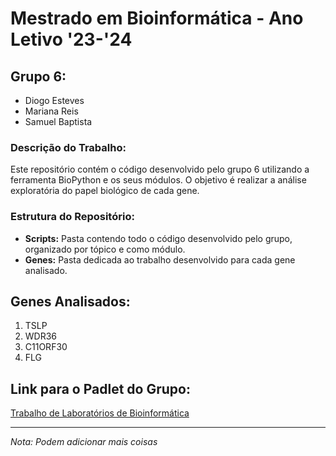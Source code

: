 # Mestrado em Bioinformática - Ano Letivo '23-'24

## Grupo 6:
- Diogo Esteves
- Mariana Reis
- Samuel Baptista

### Descrição do Trabalho:
Este repositório contém o código desenvolvido pelo grupo 6 utilizando a ferramenta BioPython e os seus módulos. O objetivo é realizar a análise exploratória do papel biológico de cada gene.

### Estrutura do Repositório:
- **Scripts:** Pasta contendo todo o código desenvolvido pelo grupo, organizado por tópico e como módulo.
- **Genes:** Pasta dedicada ao trabalho desenvolvido para cada gene analisado.

## Genes Analisados:
1. TSLP
2. WDR36
3. C11ORF30
4. FLG

## Link para o Padlet do Grupo:
[Trabalho de Laboratórios de Bioinformática](https://padlet.com/Samuel_Baptista/trabalho-de-laborat-rios-de-bioinform-tica-bb5i3a1w0dj59yg0)

---

*Nota: Podem adicionar mais coisas*

